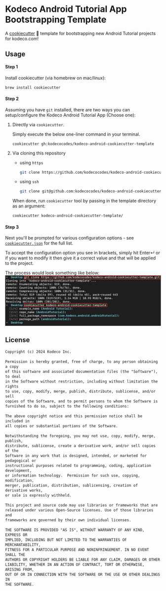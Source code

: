 # Kodeco Android Tutorial App Bootstrapping Template

A [cookiecutter](https://github.com/cookiecutter/cookiecutter) :cookie: template for bootstrapping new Android Tutorial projects for kodeco.com!

## Usage

#### Step 1

Install cookiecutter (via homebrew on mac/linux):

```bash
brew install cookiecutter
```

#### Step 2

Assuming you have `git` installed, there are two ways you can setup/configure the Kodeco Android Tutorial App (Choose one):

1. Directly via `cookiecutter`.

   Simply execute the below one-liner command in your terminal.
    ```
    cookiecutter gh:kodecocodes/kodeco-android-cookiecutter-template
    ````
1. Via cloning this repository

   - using `https`

       ```bash
       git clone https://github.com/kodecocodes/kodeco-android-cookiecutter-template
       ```

   - using `ssh`
       ```bash
       git clone git@github.com:kodecocodes/kodeco-android-cookiecutter-template.git
       ```

   When done, run `cookiecutter` tool by passing in the template directory as an argument:

    ```bash
    cookiecutter kodeco-android-cookiecutter-template/
    ```
#### Step 3

Next you'll be prompted for various configuration options - see [`cookiecutter.json`](/cookiecutter.json) for the full list.

To accept the configuration option you see in brackets, simply hit Enter↵ or if you want to modify it then give it a correct value and that will be applied to the project.

The process would look something like below:
![screenshot](screenshot.png)

## License

```
Copyright (c) 2024 Kodeco Inc.

Permission is hereby granted, free of charge, to any person obtaining a copy
of this software and associated documentation files (the "Software"), to deal
in the Software without restriction, including without limitation the rights
to use, copy, modify, merge, publish, distribute, sublicense, and/or sell
copies of the Software, and to permit persons to whom the Software is
furnished to do so, subject to the following conditions:

The above copyright notice and this permission notice shall be included in
all copies or substantial portions of the Software.

Notwithstanding the foregoing, you may not use, copy, modify, merge, publish,
distribute, sublicense, create a derivative work, and/or sell copies of the
Software in any work that is designed, intended, or marketed for pedagogical or
instructional purposes related to programming, coding, application development,
or information technology.  Permission for such use, copying, modification,
merger, publication, distribution, sublicensing, creation of derivative works,
or sale is expressly withheld.

This project and source code may use libraries or frameworks that are
released under various Open-Source licenses. Use of those libraries and
frameworks are governed by their own individual licenses.

THE SOFTWARE IS PROVIDED "AS IS", WITHOUT WARRANTY OF ANY KIND, EXPRESS OR
IMPLIED, INCLUDING BUT NOT LIMITED TO THE WARRANTIES OF MERCHANTABILITY,
FITNESS FOR A PARTICULAR PURPOSE AND NONINFRINGEMENT. IN NO EVENT SHALL THE
AUTHORS OR COPYRIGHT HOLDERS BE LIABLE FOR ANY CLAIM, DAMAGES OR OTHER
LIABILITY, WHETHER IN AN ACTION OF CONTRACT, TORT OR OTHERWISE, ARISING FROM,
OUT OF OR IN CONNECTION WITH THE SOFTWARE OR THE USE OR OTHER DEALINGS IN
THE SOFTWARE.
```
